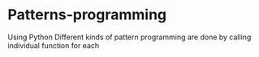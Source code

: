 # Patterns-programming
Using Python
Different kinds of pattern programming are done by calling individual function for each
